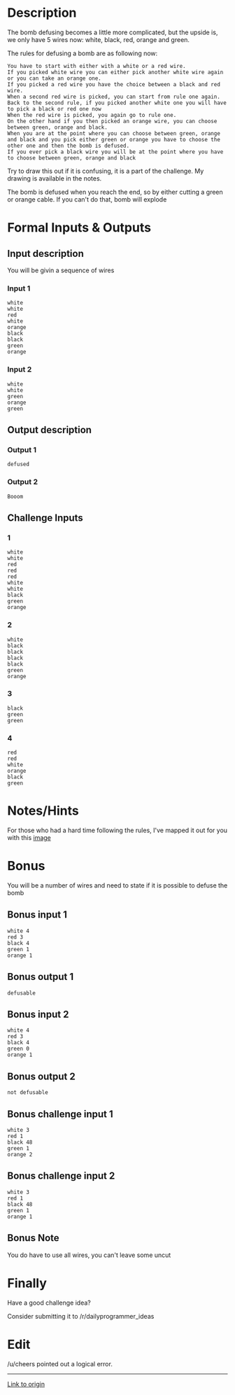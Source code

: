 # Description

The bomb defusing becomes a little more complicated, but the upside is, we only have 5 wires now: white, black, red, orange and green.

The rules for defusing a bomb are as following now:

    You have to start with either with a white or a red wire.
    If you picked white wire you can either pick another white wire again or you can take an orange one.
    If you picked a red wire you have the choice between a black and red wire.
    When a second red wire is picked, you can start from rule one again.
    Back to the second rule, if you picked another white one you will have to pick a black or red one now
    When the red wire is picked, you again go to rule one.
    On the other hand if you then picked an orange wire, you can choose between green, orange and black.
    When you are at the point where you can choose between green, orange and black and you pick either green or orange you have to choose the other one and then the bomb is defused.
    If you ever pick a black wire you will be at the point where you have to choose between green, orange and black


Try to draw this out if it is confusing, it is a part of the challenge. My drawing is available in the notes.

The bomb is defused when you reach the end, so by either cutting a green or orange cable. If you can't do that, bomb will explode

# Formal Inputs & Outputs

## Input description

You will be givin a sequence of wires

### Input 1

    white
    white
    red
    white
    orange
    black
    black
    green
    orange

### Input 2

    white
    white
    green
    orange
    green

## Output description

### Output 1

    defused

### Output 2

    Booom


## Challenge Inputs


### 1

    white
    white
    red
    red
    red
    white
    white
    black
    green
    orange


### 2

    white 
    black
    black
    black
    black
    green
    orange

### 3 


    black
    green
    green

### 4

    red
    red
    white
    orange
    black
    green


# Notes/Hints

For those who had a hard time following the rules, I've mapped it out for you with this [image](http://i.imgur.com/b0hoNrp.png)

# Bonus

You will be a number of wires and need to state if it is possible to defuse the bomb

## Bonus input 1

    white 4
    red 3
    black 4
    green 1
    orange 1

## Bonus output 1

    defusable

## Bonus input 2

    white 4
    red 3
    black 4
    green 0
    orange 1

## Bonus output 2

    not defusable

## Bonus challenge input 1

    white 3
    red 1
    black 48
    green 1
    orange 2

## Bonus challenge input 2

    white 3
    red 1
    black 48
    green 1
    orange 1


## Bonus Note

You do have to use all wires, you can't leave some uncut

# Finally

Have a good challenge idea?

Consider submitting it to /r/dailyprogrammer_ideas

# Edit

/u/cheers pointed out a logical error.

---

[Link to origin](https://www.reddit.com/r/dailyprogrammer/5emuuy)